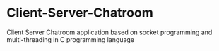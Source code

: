 # Client-Server-Chatroom
Client Server Chatroom application based on socket programming and multi-threading in C programming language
